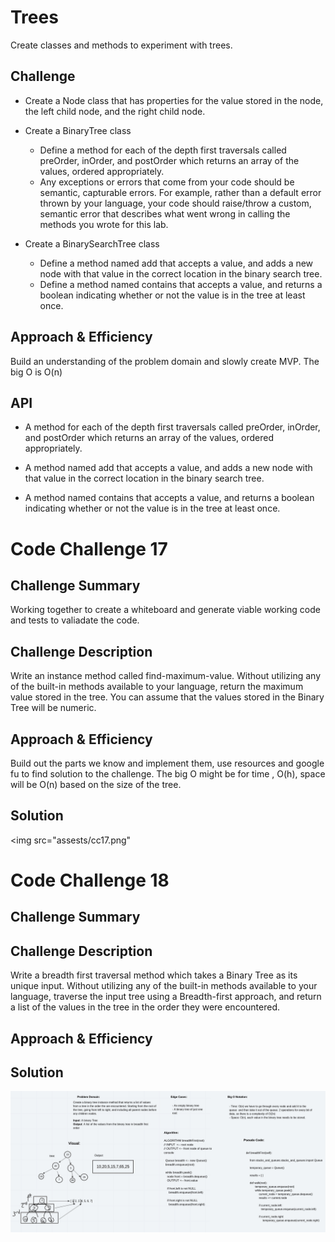 # Trees

Create classes and methods to experiment with trees.


## Challenge

- Create a Node class that has properties for the value stored in the node, the left child node, and the right child node.
- Create a BinaryTree class
    - Define a method for each of the depth first traversals called preOrder, inOrder, and postOrder which returns an array of the values, ordered appropriately.
    - Any exceptions or errors that come from your code should be semantic, capturable errors. For example, rather than a default error thrown by your language, your code should raise/throw a custom, semantic error that describes what went wrong in calling the methods you wrote for this lab.

- Create a BinarySearchTree class
    - Define a method named add that accepts a value, and adds a new node with that value in the correct location in the binary search tree.
    - Define a method named contains that accepts a value, and returns a boolean indicating whether or not the value is in the tree at least once.
## Approach & Efficiency
Build an understanding of the problem domain and slowly create MVP.  The big O is O(n)

## API

- A method for each of the depth first traversals called preOrder, inOrder, and postOrder which returns an array of the values, ordered appropriately.

- A method named add that accepts a value, and adds a new node with that value in the correct location in the binary search tree.

- A method named contains that accepts a value, and returns a boolean indicating whether or not the value is in the tree at least once.


# Code Challenge 17

## Challenge Summary

Working together to create a whiteboard and generate viable working code and tests to valiadate the code.

## Challenge Description

Write an instance method called find-maximum-value. Without utilizing any of the built-in methods available to your language, return the maximum value stored in the tree. You can assume that the values stored in the Binary Tree will be numeric.

## Approach & Efficiency

Build out the parts we know and implement them, use resources and google fu to find solution to the challenge. The big O might be for time , O(h), space will be O(n) based on the size of the tree.

## Solution

<img src="assests/cc17.png"


# Code Challenge 18

## Challenge Summary



## Challenge Description

Write a breadth first traversal method which takes a Binary Tree as its unique input. Without utilizing any of the built-in methods available to your language, traverse the input tree using a Breadth-first approach, and return a list of the values in the tree in the order they were encountered.


## Approach & Efficiency
<!-- What approach did you take? Why? What is the Big O space/time for this approach? -->

## Solution

<img src="assests/cc18.jpeg">

